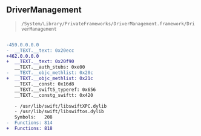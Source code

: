 ## DriverManagement

> `/System/Library/PrivateFrameworks/DriverManagement.framework/DriverManagement`

```diff

-459.0.0.0.0
-  __TEXT.__text: 0x20ecc
+462.0.0.0.0
+  __TEXT.__text: 0x20f90
   __TEXT.__auth_stubs: 0xe00
-  __TEXT.__objc_methlist: 0x20c
+  __TEXT.__objc_methlist: 0x21c
   __TEXT.__const: 0x16d8
   __TEXT.__swift5_typeref: 0x656
   __TEXT.__constg_swiftt: 0x420

   - /usr/lib/swift/libswiftXPC.dylib
   - /usr/lib/swift/libswiftos.dylib
   Symbols:   208
-  Functions: 814
+  Functions: 818
 

```

